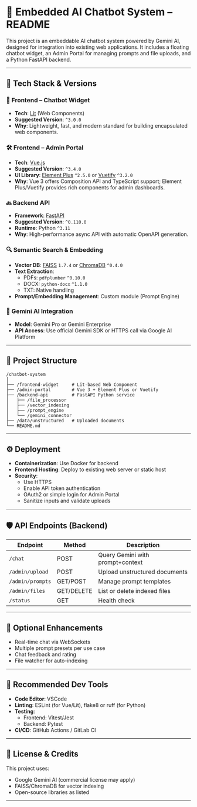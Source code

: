 # 🚀 Embedded AI Chatbot System – README

This project is an embeddable AI chatbot system powered by Gemini AI, designed for integration into existing web applications. It includes a floating chatbot widget, an Admin Portal for managing prompts and file uploads, and a Python FastAPI backend.

---

## 🔧 Tech Stack & Versions

### 🧩 Frontend – Chatbot Widget
- **Tech**: [Lit](https://lit.dev/) (Web Components)
- **Suggested Version**: `^3.0.0`
- **Why**: Lightweight, fast, and modern standard for building encapsulated web components.

### 🛠️ Frontend – Admin Portal
- **Tech**: [Vue.js](https://vuejs.org/)
- **Suggested Version**: `^3.4.0`
- **UI Library**: [Element Plus](https://element-plus.org/) `^2.5.0` or [Vuetify](https://vuetifyjs.com/) `^3.2.0`
- **Why**: Vue 3 offers Composition API and TypeScript support; Element Plus/Vuetify provides rich components for admin dashboards.

### 🔙 Backend API
- **Framework**: [FastAPI](https://fastapi.tiangolo.com/)
- **Suggested Version**: `^0.110.0`
- **Runtime**: Python `^3.11`
- **Why**: High-performance async API with automatic OpenAPI generation.

### 🔍 Semantic Search & Embedding
- **Vector DB**: [FAISS](https://github.com/facebookresearch/faiss) `1.7.4` or [ChromaDB](https://www.trychroma.com/) `^0.4.0`
- **Text Extraction**:
  - PDFs: `pdfplumber` `^0.10.0`
  - DOCX: `python-docx` `^1.1.0`
  - TXT: Native handling
- **Prompt/Embedding Management**: Custom module (Prompt Engine)

### 🤖 Gemini AI Integration
- **Model**: Gemini Pro or Gemini Enterprise
- **API Access**: Use official Gemini SDK or HTTPS call via Google AI Platform

---

## 📁 Project Structure

```
/chatbot-system
│
├── /frontend-widget     # Lit-based Web Component
├── /admin-portal        # Vue 3 + Element Plus or Vuetify
├── /backend-api         # FastAPI Python service
│   ├── /file_processor
│   ├── /vector_indexing
│   ├── /prompt_engine
│   └── /gemini_connector
├── /data/unstructured   # Uploaded documents
└── README.md
```

---

## ⚙️ Deployment

- **Containerization**: Use Docker for backend
- **Frontend Hosting**: Deploy to existing web server or static host
- **Security**:
  - Use HTTPS
  - Enable API token authentication
  - OAuth2 or simple login for Admin Portal
  - Sanitize inputs and validate uploads

---

## 🛡️ API Endpoints (Backend)

| Endpoint           | Method | Description                          |
|--------------------|--------|--------------------------------------|
| `/chat`            | POST   | Query Gemini with prompt+context     |
| `/admin/upload`    | POST   | Upload unstructured documents        |
| `/admin/prompts`   | GET/POST | Manage prompt templates            |
| `/admin/files`     | GET/DELETE | List or delete indexed files    |
| `/status`          | GET    | Health check                         |

---

## 🌱 Optional Enhancements

- Real-time chat via WebSockets
- Multiple prompt presets per use case
- Chat feedback and rating
- File watcher for auto-indexing

---

## 🧪 Recommended Dev Tools

- **Code Editor**: VSCode
- **Linting**: ESLint (for Vue/Lit), flake8 or ruff (for Python)
- **Testing**:
  - Frontend: Vitest/Jest
  - Backend: Pytest
- **CI/CD**: GitHub Actions / GitLab CI

---

## 🧠 License & Credits

This project uses:
- Google Gemini AI (commercial license may apply)
- FAISS/ChromaDB for vector indexing
- Open-source libraries as listed

---
